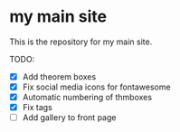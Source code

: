 # my main site

This is the repository for my main site.

TODO:

- [x] Add theorem boxes
- [x] Fix social media icons for fontawesome
- [x] Automatic numbering of thmboxes
- [x] Fix tags
- [ ] Add gallery to front page
